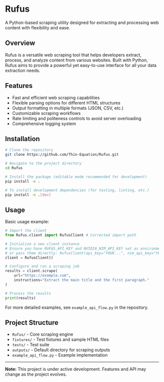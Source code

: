 # Rufus

A Python-based scraping utility designed for extracting and processing web content with flexibility and ease.

## Overview

Rufus is a versatile web scraping tool that helps developers extract, process, and analyze content from various websites. Built with Python, Rufus aims to provide a powerful yet easy-to-use interface for all your data extraction needs.

## Features

- Fast and efficient web scraping capabilities
- Flexible parsing options for different HTML structures
- Output formatting in multiple formats (JSON, CSV, etc.)
- Customizable scraping workflows
- Rate limiting and politeness controls to avoid server overloading
- Comprehensive logging system

## Installation

```bash
# Clone the repository
git clone https://github.com/Thin-Equation/Rufus.git

# Navigate to the project directory
cd Rufus

# Install the package (editable mode recommended for development)
pip install -e .

# To install development dependencies (for testing, linting, etc.)
pip install -e .[dev]
```

## Usage

Basic usage example:

```python
# Import the client
from Rufus.client import RufusClient # Corrected import path

# Initialize a new client instance
# Ensure you have RUFUS_API_KEY and NVIDIA_NIM_API_KEY set as environment variables
# or pass them directly: RufusClient(api_key="YOUR...", nim_api_key="YOUR...")
client = RufusClient()

# Configure and run a scraping job
results = client.scrape(
    url="https://example.com",
    instructions="Extract the main title and the first paragraph."
)

# Process the results
print(results)
```

For more detailed examples, see `example_api_flow.py` in the repository.

## Project Structure

- `Rufus/` - Core scraping engine
- `fixtures/` - Test fixtures and sample HTML files
- `tests/` - Test suite
- `outputs/` - Default directory for scraping outputs
- `example_api_flow.py` - Example implementation

---

**Note:** This project is under active development. Features and API may change as the project evolves.
